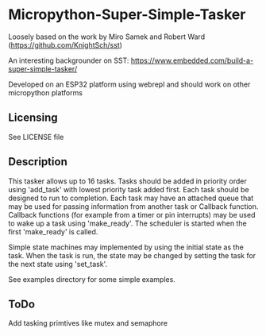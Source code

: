 # Micropython-Super-Simple-Tasker

Loosely based on the work by Miro Samek and Robert Ward (https://github.com/KnightSch/sst)

An interesting backgrounder on SST: https://www.embedded.com/build-a-super-simple-tasker/

Developed on an ESP32 platform using webrepl and should work on other micropython platforms

Licensing
------------
See LICENSE file 

Description
-----------
This tasker allows up to 16 tasks. Tasks should be added in priority order using 'add_task' with lowest priority task added first. Each task should be designed to run to completion. Each task may have an attached queue that may be used for passing information from another task or Callback function. Callback functions (for example from a timer or pin interrupts) may be used to wake up a task using 'make_ready'. The scheduler is started when the first 'make_ready' is called.

Simple state machines may implemented by using the initial state as the task. When the task is run, the state may be changed by setting the task for the next state using 'set_task'.

See examples directory for some simple examples.

ToDo
----
Add tasking primtives like mutex and semaphore
